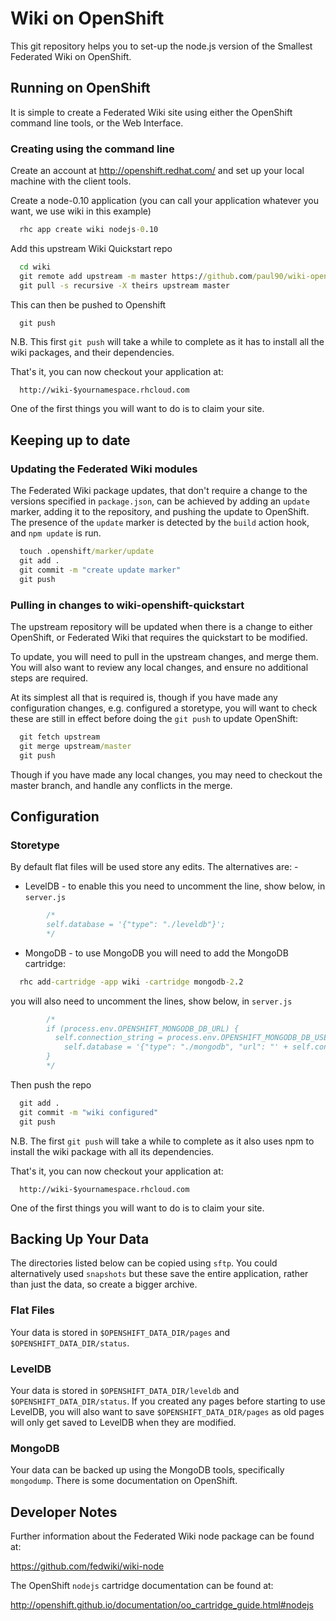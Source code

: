 # Wiki on OpenShift

This git repository helps you to set-up the node.js version of the Smallest Federated Wiki on OpenShift. 

## Running on OpenShift

It is simple to create a Federated Wiki site using either the OpenShift command line tools, or the Web 
Interface.

### Creating using the command line

Create an account at http://openshift.redhat.com/ and set up your local machine with the client tools.

Create a node-0.10 application (you can call your application whatever you want, we use wiki in this example)
```cmd
  rhc app create wiki nodejs-0.10
```

Add this upstream Wiki Quickstart repo
```cmd
  cd wiki
  git remote add upstream -m master https://github.com/paul90/wiki-openshift-quickstart.git
  git pull -s recursive -X theirs upstream master
```

This can then be pushed to Openshift
```cmd
  git push
```

N.B. This first ```git push``` will take a while to complete as it has to install all
the wiki packages, and their dependencies.

That's it, you can now checkout your application at:
```
  http://wiki-$yournamespace.rhcloud.com
```
One of the first things you will want to do is to claim your site.

## Keeping up to date

### Updating the Federated Wiki modules

The Federated Wiki package updates, that don't require a change to the versions specified in ```package.json```, 
can be achieved by adding an ```update``` marker, adding it to the repository, and pushing the update to OpenShift. 
The presence of the ```update``` marker is detected by the ```build``` action hook, and ```npm update``` is run.

```cmd
  touch .openshift/marker/update
  git add .
  git commit -m "create update marker"
  git push
```


### Pulling in changes to wiki-openshift-quickstart

The upstream repository will be updated when there is a change to either OpenShift, or Federated Wiki that requires the 
quickstart to be modified.

To update, you will need to pull in the upstream changes, and merge them. You will also want to review any local 
changes, and ensure no additional steps are required.

At its simplest all that is required is, though if you have made any configuration changes, e.g. configured a storetype, 
you will want to check these are still in effect before doing the ```git push``` to update OpenShift:
```cmd
  git fetch upstream
  git merge upstream/master
  git push
```
Though if you have made any local changes, you may need to checkout the master branch, and handle any conflicts 
in the merge.


## Configuration

### Storetype

By default flat files will be used store any edits. The alternatives are: -
* LevelDB - to enable this you need to uncomment the line, show below, in ```server.js```

```js
        /*
        self.database = '{"type": "./leveldb"}';
        */
```
* MongoDB - to use MongoDB you will need to add the MongoDB cartridge:
```cmd
  rhc add-cartridge -app wiki -cartridge mongodb-2.2
```
you will also need to uncomment the lines, show below, in ```server.js```

```js
        /*
        if (process.env.OPENSHIFT_MONGODB_DB_URL) {
          self.connection_string = process.env.OPENSHIFT_MONGODB_DB_USERNAME + ":" + process.env.OPENSHIFT_MONGODB_DB_PASSWORD + "@" + process.env.OPENSHIFT_MONGODB_DB_HOST + ':' + process.env.OPENSHIFT_MONGODB_DB_PORT + '/' + process.env.OPENSHIFT_APP_NAME;
            self.database = '{"type": "./mongodb", "url": "' + self.connection_string + '" }';
        }
        */
```

Then push the repo
```cmd
  git add .
  git commit -m "wiki configured"
  git push
```

N.B. The first ```git push``` will take a while to complete as it also uses npm to install 
the wiki package with all its dependencies.

That's it, you can now checkout your application at:
```
  http://wiki-$yournamespace.rhcloud.com
```
One of the first things you will want to do is to claim your site.

## Backing Up Your Data

The directories listed below can be copied using ```sftp```. You could alternatively used ```snapshots``` but these 
save the entire application, rather than just the data, so create a bigger archive.

### Flat Files

Your data is stored in ```$OPENSHIFT_DATA_DIR/pages``` and ```$OPENSHIFT_DATA_DIR/status```. 

### LevelDB

Your data is stored in ```$OPENSHIFT_DATA_DIR/leveldb``` and ```$OPENSHIFT_DATA_DIR/status```. If you created any 
pages before starting to use LevelDB, you will also want to save ```$OPENSHIFT_DATA_DIR/pages``` as old pages will 
only get saved to LevelDB when they are modified.

### MongoDB

Your data can be backed up using the MongoDB tools, specifically ```mongodump```. There is some documentation 
on OpenShift.


## Developer Notes

Further information about the Federated Wiki node package can be found at:

https://github.com/fedwiki/wiki-node

The OpenShift `nodejs` cartridge documentation can be found at:

http://openshift.github.io/documentation/oo_cartridge_guide.html#nodejs

